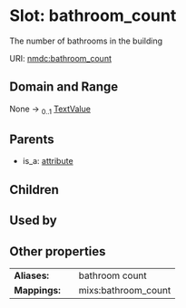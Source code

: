 
# Slot: bathroom_count


The number of bathrooms in the building

URI: [nmdc:bathroom_count](https://microbiomedata/meta/bathroom_count)


## Domain and Range

None &#8594;  <sub>0..1</sub> [TextValue](TextValue.md)

## Parents

 *  is_a: [attribute](attribute.md)

## Children


## Used by


## Other properties

|  |  |  |
| --- | --- | --- |
| **Aliases:** | | bathroom count |
| **Mappings:** | | mixs:bathroom_count |

